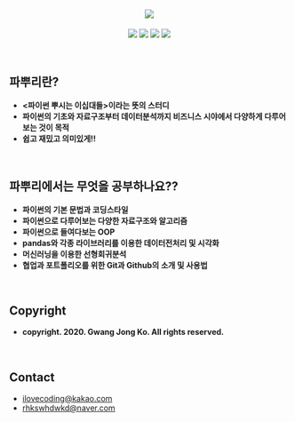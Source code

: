 
<h1 align="center">
  <img src = "https://user-images.githubusercontent.com/29548128/71769266-43433580-2f62-11ea-8d41-ae40f21f8c50.png"><br/>
</h1>

<p align="center">
  <img src = "https://img.shields.io/badge/Language-python-blue">
  <img src = "https://img.shields.io/badge/Library-Pandas-skyblue">
  <img src = "https://img.shields.io/badge/Library-Seaborn-9cf">
  <img src = "https://img.shields.io/badge/Library-Sklearn-brightgreen">
</p>
<br>

## 파뿌리란?
- **<파이썬 뿌시는 이십대들>이라는 뜻의 스터디**
- **파이썬의 기초와 자료구조부터 데이터분석까지 비즈니스 시야에서 다양하게 다루어보는 것이 목적**
- **쉽고 재밌고 의미있게!!**
<br>

## 파뿌리에서는 무엇을 공부하나요??
- **파이썬의 기본 문법과 코딩스타일**
- **파이썬으로 다루어보는 다양한 자료구조와 알고리즘**
- **파이썬으로 들여다보는 OOP**
- **pandas와 각종 라이브러리를 이용한 데이터전처리 및 시각화**
- **머신러닝을 이용한 선형회귀분석**
- **협업과 포트폴리오를 위한 Git과 Github의 소개 및 사용법**
<br/>

## Copyright
- **copyright. 2020. Gwang Jong Ko. All rights reserved.**
<br/>

## Contact
- ilovecoding@kakao.com
- rhkswhdwkd@naver.com

